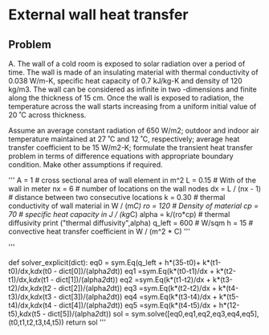 
# External wall heat transfer

## Problem
A.	The wall of a cold room is exposed to solar radiation over a period of time. The wall is made of an insulating material with thermal conductivity of 0.038 W/m-K, specific heat capacity of 0.7 kJ/kg-K and density of 120 kg/m3. The wall can be considered as infinite in two -dimensions and finite along the thickness of 15 cm. Once the wall is exposed to radiation, the temperature across the wall starts increasing from a uniform initial value of 20 ˚C across thickness. 

Assume an average constant radiation of 650 W/m2; outdoor and indoor air temperature maintained at 27 ˚C and 12 ˚C, respectively; average heat transfer coefficient to be 15 W/m2-K; formulate the transient heat transfer problem in terms of difference equations with appropriate boundary condition. Make other assumptions if required.

'''
A = 1 # cross sectional area of wall element in m^2
L = 0.15  # With of the wall in meter
nx = 6  # number of locations on the wall nodes
dx = L / (nx - 1)  # distance between two consecutive locations
k = 0.30 # thermal conductivity of wall material in W / (m*C)
ro = 120 # Density of material
cp = 70 # specific heat capacity in J / (kg*C)
alpha = k/(ro*cp)  #  thermal diffusivity 
print ("thermal diffusivity",alpha)
q_left = 600 # W/sqm
h = 15 # convective heat transfer coefficient in W / (m^2 * C)
'''

'''

def solver_explicit(dict):
    eq0 = sym.Eq(q_left + h*(35-t0)+ k*(t1-t0)/dx,k*dx*(t0 - dict[0])/(alpha*2*dt))
    eq1 =sym.Eq(k*(t0-t1)/dx + k*(t2-t1)/dx,k*dx*(t1 - dict[1])/(alpha*2*dt))
    eq2 =sym.Eq(k*(t1-t2)/dx + k*(t3-t2)/dx,k*dx*(t2 - dict[2])/(alpha*2*dt))
    eq3 =sym.Eq(k*(t2-t2)/dx + k*(t4-t3)/dx,k*dx*(t3 - dict[3])/(alpha*2*dt))
    eq4 =sym.Eq(k*(t3-t4)/dx + k*(t5-t4)/dx,k*dx*(t4 - dict[4])/(alpha*2*dt))
    eq5 =sym.Eq(k*(t4-t5)/dx + h*(12-t5),k*dx*(t5 - dict[5])/(alpha*2*dt))
    sol = sym.solve([eq0,eq1,eq2,eq3,eq4,eq5],(t0,t1,t2,t3,t4,t5))
    return sol
'''
